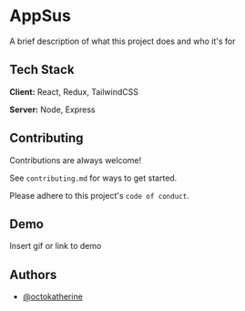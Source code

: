 
# AppSus
A brief description of what this project does and who it's for


## Tech Stack

**Client:** React, Redux, TailwindCSS

**Server:** Node, Express


## Contributing

Contributions are always welcome!

See `contributing.md` for ways to get started.

Please adhere to this project's `code of conduct`.


## Demo

Insert gif or link to demo


## Authors

- [@octokatherine](https://www.github.com/octokatherine)

